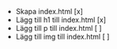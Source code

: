 - Skapa index.html [x]
- Lägg till h1 till index.html [x]
- Lägg till p till index.html [ ]
- Lägg till img till index.html [ ]

